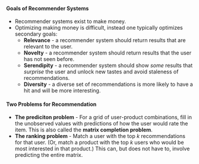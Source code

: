 #### Goals of Recommender Systems

* Recommender systems exist to make money.
* Optimizing making money is difficult, instead one typically optimizes secondary goals:
  * **Relevance** - a recommender system should return results that are relevant to the user.
  * **Novelty** - a recommender system should return results that the user has not seen before.
  * **Serendipity** - a recommender system should show _some_ results that _surprise_ the user and unlock new tastes and avoid staleness of recommendations.
  * **Diversity** - a diverse set of recommendations is more likely to have a hit and will be more interesting.

#### Two Problems for Recommendation

* **The prediciton problem** - For a grid of user-product combinations, fill in the unobserved values with predictions of how the user would rate the item. This is also called the **matrix completion problem**.
* **The ranking problem** - Match a user with the top _k_ recommendations for that user. (Or, match a product with the top _k_ users who would be most interested in that product.) This can, but does not have to, involve predicting the entire matrix.
